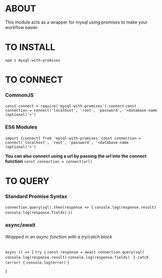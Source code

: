 # ABOUT

This module acts as a wrapper for mysql using promises to make your workflow easier.

# TO INSTALL
`npm i mysql-with-promises`

# TO CONNECT

### CommonJS
`const connect = require('mysql-with-promises').connect`
`const connection = connect('localhost', 'root', 'password', '<database-name (optional)'>')`

### ES6 Modules

`import {connect} from 'mysql-with-promises'`
`const connection = connect('localhost', 'root', 'password', '<database-name (optional)'>')`

**You can also connect using a url by passing the url into the connect function**
`const connection = connect(url)`

# TO QUERY

### Standard Promise Syntax

`connection.query(sql).then(response => {`
    `console.log(response.result)`
    `console.log(response.fields)`
`})`

### async/await
###### Wrapped in an async function with a try/catch block
`async () => {`
    `try {`
    `const response = await connection.query(sql)`
    `console.log(response.result)`
    `console.log(response.fields)`
   ` } catch (error) {`
        `console.log(error)`
   `}`
    
`}`
